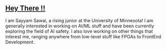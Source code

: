 ## [Hey There !!](https://www.youtube.com/watch?v=dQw4w9WgXcQ&ab_channel=RickAstleyVEVO)

I am Sayyam Sawai, a rising junior at the University of Minnesota! I am generally interested in working on AI/ML stuff and have been currently exploring the field of AI safety. I also love working on other things that interest me, ranging anywhere from low-level stuff like FPGAs to FrontEnd Development. 
